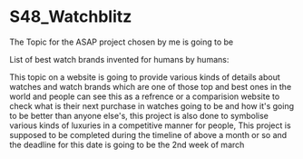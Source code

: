 # S48_Watchblitz
The Topic for the ASAP project chosen by me is going to be

List of best watch brands invented for humans by humans:

This topic on a website is going to provide various kinds of details about watches and watch brands which are one of those top and best ones in the world and people can see this as a refrence or a comparision website to check what is their next purchase in watches going to be and how it's going to be better than anyone else's, this project is also done to symbolise various kinds of luxuries in a competitive manner for people, This project is supposed to be completed during the timeline of above a month or so and the deadline for this date is going to be the 2nd week of march 